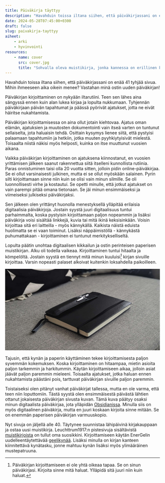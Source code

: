 ```yaml
---
title: Päiväkirja täyttyy
description: "Havahduin toissa iltana siihen, että päiväkirjassani on enää 41 tyhjää sivua. Mihin ihmeeseen aika oikein menee? Vastahan minä ostin uuden päiväkirjan!"
date: 2024-05-28T07:45:00+0300
draft: false
slug: paivakirja-tayttyy
aiheet:
    - arki
    - hyvinvointi
resources:
    - name: cover
      src: cover.jpg
      title: "Sohvalla oleva muistikirja, jonka kannessa on erillinen kynätasku. Taskussa on geeli kynä sekä käyttämätön varamustepatruuna. "
---
```

Havahduin toissa iltana siihen, että päiväkirjassani on enää 41 tyhjää sivua. Mihin ihmeeseen aika oikein menee? Vastahan minä ostin uuden päiväkirjan!

<!--more-->

Päiväkirjan kirjoittaminen on nykyään iltarutiini. Teen sen lähes aina sängyssä ennen kuin alan lukea kirjaa ja lopulta nukkumaan. Tyhjennän päiväkirjaan päivän tapahtumat ja päässä pyörivät ajatukset, jotta ne eivät häiritse nukahtamista.

Päiväkirjan kirjoittamisessa on aina ollut jotain kiehtovaa. Ajatus oman elämän, ajatuksien ja muutosten dokumentointi vain itseä varten on tuntunut sellaiselta, jota haluaisin tehdä. Osittain kysymys lienee siitä, että pystyisi palaamaan tapahtumiin ja hetkiin, jotka muuten pyyhkiytyisivät mielestä. Toisaalta niistä näkisi myös helposti, kuinka on itse muuttunut vuosien aikana.

Vaikka päiväkirjan kirjoittaminen on ajatuksena kiinnostanut, en vuosien yrittämisen jälkeen saanut rakennettua siitä itselleni kunnollista rutiinia. Paras onnistuminen taisi olla 20 vuotta sitten, jolloin pidin online-päiväkirjaa. Se ei ollut varsinaisesti julkinen, mutta ei se ollut myöskään salainen. Pyrin silti kirjoittamaan sinne niin kuin se olisi vain minun silmille. Se oli luonnollisesti virhe ja kostautui. Se opetti minulle, että jotkut ajatukset on vain parempi pitää omana tietonaan. Se jäi minun ensimmäiseksi ja viimeiseksi julkiseksi päiväkirjaksi.

Sen jälkeen olen yrittänyt huonolla menestyksellä ylläpitää erilaisia digitaalisia päiväkirjoja. Jostain syystä juuri digitaalisuus tuntui parhaimmalta, koska pystyisin kirjoittamaan paljon nopeammin ja lisäksi päiväkirja voisi sisältää linkkejä, kuvia tai mitä ikinä keksisinkään. Voisin kirjoittaa sitä eri laitteilla - myös kännykällä. Kaikista näistä eduista huolimatta se ei vaan toiminut. Lisäksi näppäimistöllä - kännykästä puhumattakaan - kirjoittaminen ei tuntunut merkitykselliseltä.

Lopulta päätin unohtaa digitaalisen kikkailun ja ostin perinteisen paperisen muistikirjan. Alku oli todella vaikeaa. Kirjoittaminen tuntui hitaalta ja kömpelöltä. Jostain syystä en tiennyt mitä minun kuuluisi[^1] kirjan sivuille kirjoittaa. Varsin nopeasti palaset alkoivat kuitenkin loksahdella paikoilleen.

![Sohvalla oleva muistikirja, jonka kannessa on erillinen kynätasku. Taskussa on geeli kynä sekä käyttämätön varamustepatruuna.](cover.jpg "Leuchttrum1917:n muistikirja ja EnerGelin uudelleentäytettävä geelikynä ovat yhdistelmä, jonka miellyttävyys auttaa pitämään päiväkirjarutiinia yllä.")

Tajusin, että kynän ja paperin käyttäminen tekee kirjoittamisesta paljon syvemmän kokemuksen. Koska kirjoittaminen on hitaampaa, mietin asioita paljon tarkemmin ja harkitummin. Käytän kirjoittamiseen aikaa, jolloin asiat jäävät paljon paremmin mieleeni. Toisaalta ajatukset, jotka haluan ennen nukahtamista päästäni pois, tarttuvat päiväkirjan sivuille paljon paremmin.

Toistaiseksi olen pitänyt vanhat päiväkirjat tallessa, mutta en ole varma, että teen niin loputtomiin. Tästä syystä olen ensimmäisestä päivästä lähtien ottanut jokaisesta päiväkirjan sivusta kuvan. Tämä kuva päätyy osaksi minun digitaalista päiväkirjaa, jota ylläpidän [Obsidianissa](https://obsidian.md/). Minulla siis on myös digitaalinen päiväkirja, mutta en juuri koskaan kirjoita sinne mitään. Se on enemmän paperisen päiväkirjan varmuuskopio.

Nyt sivuja on jäljellä alle 40. Täytynee suunnistaa lähipäivinä kirjakauppaan ja ostaa uusi muistikirja. Leuchttrum1917:n pistesivuja sisältävistä [muistikirjoista](https://www.leuchtturm1917.com/notebook-medium-a5-hardcover-251-numbered-pages-black-dotted.html) on tullut oma suosikkini. Kirjoittamiseen käytän EnerGelin uudelleentäytettävää [geelikynää](https://www.pentel.com/products/energel-rtx-gel-pen). Lisäksi minulla on kirjan kanteen kiinnitettävä kynätasku, jonne mahtuu kynän lisäksi myös ylimääräinen mustepatruuna.

[^1]: Päiväkirjan kirjoittamiseen ei ole yhtä oikeaa tapaa. Se on sinun päiväkirjasi. Kirjoita sinne mitä haluat. Ylläpidä sitä juuri niin kuin haluat.